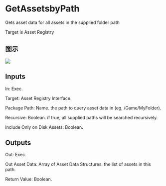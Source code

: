 # GetAssetsbyPath

Gets asset data for all assets in the supplied folder path

Target is Asset Registry

## 图示

![]($-20221218-18003815.png)

## Inputs

In: Exec.

Target: Asset Registry Interface.

Package Path: Name. the path to query asset data in (eg, /Game/MyFolder).

Recursive: Boolean. if true, all supplied paths will be searched recursively.

Include Only on Disk Assets: Boolean.  

## Outputs

Out: Exec.

Out Asset Data: Array of Asset Data Structures. the list of assets in this path.

Return Value: Boolean.

